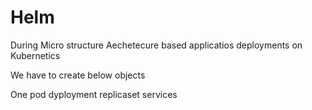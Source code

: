 # Helm

During Micro structure Aechetecure based applicatios deployments on Kubernetics

We have to create below objects 

One pod 
dyployment 
replicaset
services
